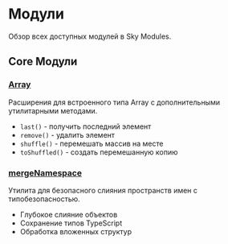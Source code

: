 # Модули

Обзор всех доступных модулей в Sky Modules.

## Core Модули

### [Array](/ru/modules/core/Array)
Расширения для встроенного типа Array с дополнительными утилитарными методами.

- `last()` - получить последний элемент
- `remove()` - удалить элемент
- `shuffle()` - перемешать массив на месте
- `toShuffled()` - создать перемешанную копию

### [mergeNamespace](/ru/modules/core/mergeNamespace)
Утилита для безопасного слияния пространств имен с типобезопасностью.

- Глубокое слияние объектов
- Сохранение типов TypeScript
- Обработка вложенных структур